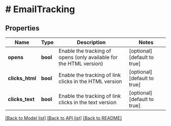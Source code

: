 # # EmailTracking

## Properties

Name | Type | Description | Notes
------------ | ------------- | ------------- | -------------
**opens** | **bool** | Enable the tracking of opens (only available for the HTML version) | [optional] [default to true]
**clicks_html** | **bool** | Enable the tracking of link clicks in the HTML version | [optional] [default to true]
**clicks_text** | **bool** | Enable the tracking of link clicks in the text version | [optional] [default to true]

[[Back to Model list]](../../README.md#documentation-for-models) [[Back to API list]](../../README.md#documentation-for-api-endpoints) [[Back to README]](../../README.md)


